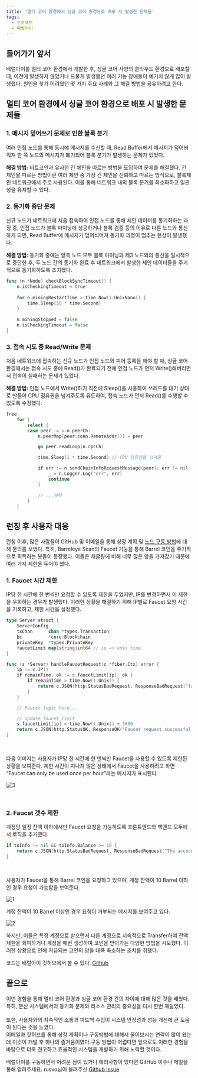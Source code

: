 ```yaml
---
title: '멀티 코어 환경에서 싱글 코어 환경으로 배포 시 발생한 문제들'
tags: 
  - 프로젝트
  - 배럴아이
---
```


## 들어가기 앞서

배럴아이를 멀티 코어 환경에서 개발한 후, 싱글 코어 사양의 클라우드 환경으로 배포할 때, 이전에 발생하지 않았거나 드물게 발생했던 여러 기능 장애들이 예기치 않게 많이 발생했다. 원인을 찾기 어려웠던 몇 가지 주요 사례와 그 해결 방법을 공유하려고 한다.

## 멀티 코어 환경에서 싱글 코어 환경으로 배포 시 발생한 문제들

### 1. 메시지 덮어쓰기 문제로 인한 블록 분기

여러 인접 노드를 통해 동시에 메시지를 수신할 때, Read Buffer에서 메시지가 덮어씌워져 한 쪽 노드의 메시지가 폐기되어 블록 분기가 발생하는 문제가 있었다.

**해결 방법:** 비트코인과 유사한 긴 체인을 따르는 방법을 도입하여 문제를 해결했다. 긴 체인을 따르는 방법이란 여러 체인 중 가장 긴 체인을 신뢰하고 따르는 방식으로, 블록체인 네트워크에서 주로 사용된다. 이를 통해 네트워크 내의 블록 분기를 최소화하고 일관성을 유지할 수 있다.

### 2. 동기화 중단 문제

신규 노드가 네트워크에 처음 접속하여 인접 노드를 통해 체인 데이터를 동기화하는 과정 중, 인접 노드가 블록 마이닝에 성공하거나 블록 검증 등의 이유로 다른 노드와 통신하게 되면, Read Buffer에 메시지가 덮어씌어져 동기화 과정이 멈추는 현상이 발생했다.

**해결 방법:** 동기화 중에는 양측 노드 모두 블록 마이닝과 제3 노드와의 통신을 일시적으로 중단한 후, 두 노드 간의 동기화 완료 후 네트워크에서 발생한 체인 데이터들을 주기적으로 동기화하도록 조치했다.

```go
func (n *Node) checkBlockSyncTimeout() {
    n.isCheckingTimeout = true
    
    for n.miningRestartTime > time.Now().UnixNano() {
        time.Sleep(10 * time.Second) 
    }
    
    n.miningStopped = false
    n.isCheckingTimeout = false
}

```

### 3. 접속 시도 중 Read/Write 문제

처음 네트워크에 접속하는 신규 노드가 인접 노드와 피어 등록을 해야 할 때, 싱글 코어 환경에서는 접속 시도 중에 Read()가 완료되기 전에 인접 노드가 먼저 Write()해버리면서 접속이 실패하는 문제가 있었다.

**해결 방법:** 인접 노드에서 Write()하기 직전에 Sleep()을 사용하여 쓰레드를 대기 상태로 만들어 CPU 점유권을 넘겨주도록 유도하여, 접속 노드가 먼저 Read()를 수행할 수 있도록 수정했다.

```go
free:
    for {
        select {
        case peer := <-n.peerCh:
            n.peerMap[peer.conn.RemoteAddr()] = peer

            go peer.readLoop(n.rpcCh)

            time.Sleep(1 * time.Second) // CPU 점유권을 넘겨줌

            if err := n.sendChainInfoRequestMessage(peer); err != nil {
                _ = n.Logger.Log("err", err)
                continue
            }

            // ...생략
        }
    }

```

## 런칭 후 사용자 대응

런칭 이후, 많은 사람들이 GitHub 및 이메일을 통해 상장 계획 및 [노드 구동 방법](https://github.com/barreleye-labs/barreleye/issues/94)에 대해 문의를 보냈다. 특히, Barreleye Scan의 Faucet 기능을 통해 Barrel 코인을 주기적으로 획득하는 봇들이 등장했다. 이들은 채굴량에 비해 너무 많은 양을 가져갔기 때문에 여러 가지 제한을 두어야 했다.

### 1. Faucet 시간 제한

IP당 한 시간에 한 번씩만 요청할 수 있도록 제한을 두었지만, IP를 변경하면서 이 제한을 우회하는 경우가 발생했다. 이러한 상황을 해결하기 위해 IP별로 Faucet 요청 시간을 기록하고, 제한 시간을 설정했다.

```go
type Server struct {
    ServerConfig
    txChan      chan *types.Transaction
    bc          *core.Blockchain
    privateKey  *types.PrivateKey
    faucetLimit map[string]int64 // ip => unix time.
}

func (s *Server) handleFaucetRequest(c *fiber.Ctx) error {
    ip := c.IP()
    if remainTime, ok := s.faucetLimit[ip]; ok {
        if remainTime > time.Now().Unix() {
            return c.JSON(http.StatusBadRequest, ResponseBadRequest("faucet time limit"))
        }
    }

    // Faucet logic here...

    // Update faucet limit
    s.faucetLimit[ip] = time.Now().Unix() + 3600
    return c.JSON(http.StatusOK, ResponseOK("Faucet request successful."))
}


```

<br/>
 
다음 이미지는 사용자가 IP당 한 시간에 한 번씩만 Faucet을 사용할 수 있도록 제한된 상황을 보여준다. 제한 시간이 지나지 않은 상태에서 Faucet을 사용하려고 하면 “Faucet can only be used once per hour”라는 메시지가 표시된다.
 
![3](https://github.com/user-attachments/assets/eaede910-d000-44a4-8d9f-b8bd3259e919)

 <br/>
 
### 2. Faucet 갯수 제한

계정당 일정 잔액 이하에서만 Faucet 요청을 가능하도록 프론트엔드와 백엔드 모두에서 로직을 추가했다. 



```go
if toInfo != nil && toInfo.Balance >= 10 {
    return c.JSON(http.StatusBadRequest, ResponseBadRequest("The account already has sufficient balance of 10 Barrel or more."))
}
```

 <br/>
 
사용자가 Faucet을 통해 Barrel 코인을 요청하고 있으며, 계정 잔액이 10 Barrel 이하인 경우 요청이 가능함을 보여준다.
 
<img alt="1" src="https://github.com/user-attachments/assets/f8793e2f-5ecf-41b7-8f0c-2f5b567300c3">

<br/>
 
계정 잔액이 10 Barrel 이상인 경우 요청이 거부되는 메시지를 보여주고 있다.

<img alt="2" src="https://github.com/user-attachments/assets/9e7a7329-f3d5-472c-bdac-a3554ef685f3">

 <br/>
 
하지만, 이들은 특정 계정으로 받으면서 다른 계정으로 지속적으로 Transfer하여 잔액 제한을 회피하거나 계정을 매번 생성하여 코인을 받아가는 다양한 방법을 시도했다. 
이러한 상황으로 인해 지급되는 코인의 양을 대폭 축소하는 조치를 취했다.

코드는 배럴아이 깃허브에서 볼 수 있다. [Github](https://github.com/barreleye-labs/barreleye)

## 끝으로

이번 경험을 통해 멀티 코어 환경과 싱글 코어 환경 간의 차이에 대해 많은 것을 배웠다. 특히, 분산 시스템에서의 동기화 문제와 리소스 관리의 중요성을 다시 한번 깨달았다.
 <br/> <br/>
또한, 사용자와의 지속적인 소통과 피드백 수집이 시스템 안정성과 성능 개선에 큰 도움이 된다는 것을 느꼈다. <br/> 
이메일과 깃허브를 통해 상장 계획이나 구동방법에 대해서 물어보시는 연락이 많이 왔는데 이것이 개발 후 하나의 즐거움이였다.구동 방법이 어렵다면  앞으로도 이러한 경험을 바탕으로 더욱 견고하고 효율적인 시스템을 개발하기 위해 노력할 것이다.
<br/>

배럴아이를 구동하면서 어려운 점이 있거나 에러사항이 있다면 GitHub 이슈나 메일을 통해 알려주세요. rusvo님이 올려주신 [Github Issue](https://github.com/barreleye-labs/barreleye/issues/94)
